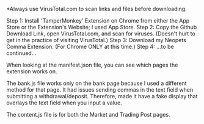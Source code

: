 *Always use VirusTotal.com to scan links and files before downloading.

Step 1: Install 'TamperMonkey' Extension on Chrome from either the App Store or the Extension's Website; I used App Store.
Step 2: Copy the Github Download Link, open VirusTotal.com, and scan for viruses. (Doesn't hurt to get in the practice of visiting VirusTotal.)
Step 3: Download my Neopets Comma Extension. (For Chrome ONLY at this time.)
Step 4: ...to be continued...

When looking at the manifest.json file, you can see which pages the extension works on.

The bank.js file works only on the bank page because I used a different method for that page.
It had issues sending commas in the text field when submitting a withdrawal/deposit.
Therefore, made it have a fake display that overlays the text field when you input a value.

The content.js file is for both the Market and Trading Post pages.
